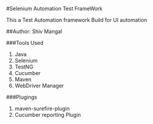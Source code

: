 #Selenium Automation Test FrameWork 

This a Test Automation framework Build for UI automation

##Author: Shiv Mangal

###Tools Used
1. Java
2. Selenium
3. TestNG
4. Cucumber
5. Maven
6. WebDriver Manager

###Plugings
1. maven-surefire-plugin
2. Cucumber reporting Plugin
